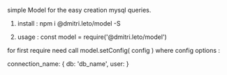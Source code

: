simple Model for the easy creation mysql queries.

1. install :  npm i @dmitri.leto/model -S

2. usage : const model = require('@dmitri.leto/model')

for first require need call model.setConfig( config ) where config options :

  connection_name: {
    db: 'db_name',
    user: 
  }